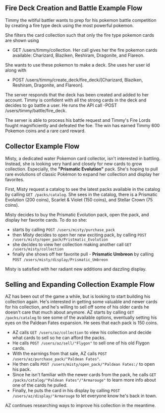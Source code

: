 ## Fire Deck Creation and Battle Example Flow

Timmy the witiful battler wants to prep for his pokemon battle competition by creating a fire type deck using the most powerful pokemon. 

She filters the card collection such that only the fire type pokemon cards are shown using 

- GET /users/timmy/collection. Her call gives her the fire pokemon cards available: Charizard, Blaziken, Reshiram, Dragonite, and Flareon. 

She wants to use these pokemon to make a deck. She uses her user id along with 
- POST /users/timmy/create_deck/fire_deck/[Charizard, Blaziken, Reshiram, Dragonite, and Flareon].

The server responds that the deck has been created and added to her account. Timmy is confident with all the strong cards in the deck and decides to go battle a user. He runs the API call 
-POST /users/timmy/battle/fire_deck. 

The server is able to process his battle request and Timmy's Fire Lords fought magnificiently and defeated the foe. The win has earned Timmy 600 Pokemon coins and a rare card reward.

## Collector Example Flow

Misty, a dedicated water Pokemon card collector, isn't interested in battling. Instead, she is looking very hard and closely for new cards to grow collection.
Especially, the **"Prismatic Evolution"** pack. She's hoping to pull rare evolutions of classic Pokémon to expand her collection and display her favorites.

First, Misty request a catalog to see the latest packs available in the catalog by calling `GET /packs/catalog`.
She sees in the catalog, there is a Prismatic Evolution (200 coins), Scarlet & Violet (150 coins), and Stellar Crown (75 coins).

Misty decides to buy the Prismatic Evolution pack, open the pack, and display her favorite cards. To do so she:

- starts by calling `POST /users/misty/purchase_pack`
- then Misty decides to open her new exciting pack, by calling `POST /users/misty/open_pack/Pristmatic_Evolution`
- she decides to view her collection making another call `GET /users/misty/collection`
- finally she shows off her favorite pull - **Prismatic Umbreon** by calling `POST /users/misty/display/Prismatic_Umbreon`

Misty is satisfied with her radiant new additions and dazzling display.

## Selling and Expanding Collection Example Flow
AZ has been out of the game a while, but is looking to start building his collection again. He's interested in getting some valuable and newer cards for his collection, and he's willing to sell off some of his older cards he doesn't care that much about anymore.
AZ starts by calling `GET /packs/catalog` to see some of the available options, eventually setting his eyes on the Paldean Fates expansion. He sees that each pack is 150 coins.

- AZ calls `GET /users/az/collection` to view his collection and decide what cards to sell so he can afford the packs.
- He calls `POST /users/az/sell/"Flygon"` to sell one of his old Flygon cards.
- With the earnings from that sale, AZ calls `POST /users/az/purchase_pack/"Paldean Fates"`.
- He then calls `POST /users/misty/open_pack/"Paldean Fates:/` to open his pack.
- Since he isn't familiar with the newer cards from the pack, he calls `GET /packs/catalog/"Paldean Fates"/"Armarouge"` to learn more info about one of the cards he pulled.
- Finally, he puts the card in his display by calling `POST /users/az/display/"Armarouge` to let everyone know he's back in town.

AZ continues researching ways to improve his collection in the meantime.
